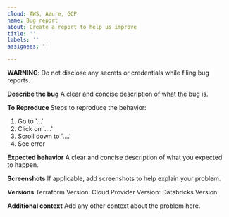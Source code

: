 ```yaml
---
cloud: AWS, Azure, GCP
name: Bug report
about: Create a report to help us improve
title: ''
labels: ''
assignees: ''

---
```


**WARNING**: Do not disclose any secrets or credentials while filing bug reports.

**Describe the bug**
A clear and concise description of what the bug is.

**To Reproduce**
Steps to reproduce the behavior:
1. Go to '...'
2. Click on '....'
3. Scroll down to '....'
4. See error

**Expected behavior**
A clear and concise description of what you expected to happen.

**Screenshots**
If applicable, add screenshots to help explain your problem.

**Versions**
Terraform Version:
Cloud Provider Version:
Databricks Version:

**Additional context**
Add any other context about the problem here.
